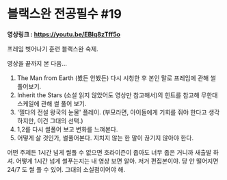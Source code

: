 # 블랙스완 전공필수 #19

**영상링크 : https://youtu.be/EBlq8zTff5o**

프레임 벗어나기 훈련 블랙스완 숙제.

영상을 끝까지 본 다음...

1. The Man from Earth (봤든 안봤든) 다시 시청한 후 본인 말로 프레임에 관해 썰 풀어보기.
2. Inherit the Stars (소설 읽지 않았어도 영상만 참고해서)의 힌트를 참고해 무한대 스케일에 관해 썰 풀어 보기.
3. '젤다의 전설 왕국의 눈물' 플레이. (부모라면, 아이들에게 기회를 줘야 한다고 생각하지만, 이건 그대의 선택.)
4. 1,2를 다시 썰풀어 보고 변화를 느껴본다.
5. 어떻게 살 것인가, 썰풀어본다. 지치지 않는 한 말이 끊기지 않아야 한다.

어떤 주제든 1시간 넘게 썰풀 수 없으면 호라이즌이 좁아도 너무 좁은 거니까 새출발 하셔. 어떻게 1시간 넘게 썰푸는지는 내 영상 보면 알아. 저거 편집본이야. 당 안 떨어지면 24/7 도 썰 풀 수 있어. 그대의 소실점이어야 해.